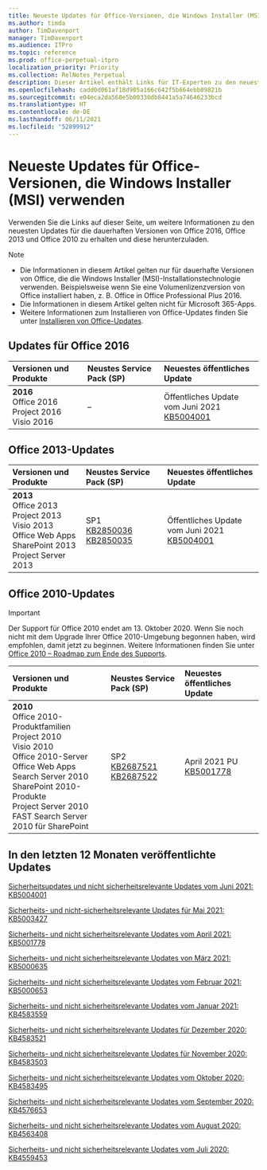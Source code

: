 ```yaml
---
title: Neueste Updates für Office-Versionen, die Windows Installer (MSI) verwenden
ms.author: timda
author: TimDavenport
manager: TimDavenport
ms.audience: ITPro
ms.topic: reference
ms.prod: office-perpetual-itpro
localization_priority: Priority
ms.collection: RelNotes_Perpetual
description: Dieser Artikel enthält Links für IT-Experten zu den neuesten Updateinformationen für dauerhafte Versionen von Office 2016, Office 2013 und Office 2010
ms.openlocfilehash: cadd0d061af18d905a166c642f5b664ebb09821b
ms.sourcegitcommit: e04eca2da568e5b00330db8441a5a74646233bcd
ms.translationtype: HT
ms.contentlocale: de-DE
ms.lasthandoff: 06/11/2021
ms.locfileid: "52899912"
---
```

# <a name="latest-updates-for-versions-of-office-that-use-windows-installer-msi"></a>Neueste Updates für Office-Versionen, die Windows Installer (MSI) verwenden

Verwenden Sie die Links auf dieser Seite, um weitere Informationen zu den neuesten Updates für die dauerhaften Versionen von Office 2016, Office 2013 und Office 2010 zu erhalten und diese herunterzuladen.
  
 
> [!NOTE]
> - Die Informationen in diesem Artikel gelten nur für dauerhafte Versionen von Office, die die Windows Installer (MSI)-Installationstechnologie verwenden. Beispielsweise wenn Sie eine Volumenlizenzversion von Office installiert haben, z. B. Office in Office Professional Plus 2016.
> - Die Informationen in diesem Artikel gelten nicht für Microsoft 365-Apps.
> - Weitere Informationen zum Installieren von Office-Updates finden Sie unter [Installieren von Office-Updates](https://support.office.com/article/2ab296f3-7f03-43a2-8e50-46de917611c5). 


## <a name="office-2016-updates"></a>Updates für Office 2016

|**Versionen und Produkte**|**Neustes Service Pack (SP)**|**Neuestes öffentliches Update**|
|:-----|:-----|:-----|
|**2016** <br/> Office 2016  <br/> Project 2016  <br/> Visio 2016  <br/> |–  <br/> |Öffentliches Update vom Juni 2021  <br/> [KB5004001](https://support.microsoft.com/help/5004001) <br/> |

## <a name="office-2013-updates"></a>Office 2013-Updates

|**Versionen und Produkte**|**Neustes Service Pack (SP)**|**Neuestes öffentliches Update**|
|:-----|:-----|:-----|
|**2013** <br/> Office 2013  <br/> Project 2013  <br/> Visio 2013  <br/> Office Web Apps  <br/> SharePoint 2013  <br/> Project Server 2013  <br/> |SP1 <br/> [KB2850036](https://support.microsoft.com/kb/2850036) <br/>[KB2850035](https://support.microsoft.com/kb/2850035) <br/> |Öffentliches Update vom Juni 2021  <br/> [KB5004001](https://support.microsoft.com/help/5004001) <br/> |
   
## <a name="office-2010-updates"></a>Office 2010-Updates
> [!IMPORTANT]
> Der Support für Office 2010 endet am 13. Oktober 2020. Wenn Sie noch nicht mit dem Upgrade Ihrer Office 2010-Umgebung begonnen haben, wird empfohlen, damit jetzt zu beginnen. Weitere Informationen finden Sie unter [Office 2010 – Roadmap zum Ende des Supports](/DeployOffice/office-2010-end-support-roadmap). 

|**Versionen und Produkte**|**Neustes Service Pack (SP)**|**Neuestes öffentliches Update**|
|:-----|:-----|:-----|
|**2010** <br/> Office 2010-Produktfamilien  <br/> Project 2010  <br/> Visio 2010  <br/> Office 2010-Server  <br/> Office Web Apps  <br/> Search Server 2010  <br/> SharePoint 2010-Produkte  <br/> Project Server 2010  <br/> FAST Search Server 2010 für SharePoint  <br/> |SP2 <br/>[KB2687521](https://support.microsoft.com/kb/2687521) <br/> [KB2687522](https://support.microsoft.com/kb/2687522) <br/> |April 2021 PU  <br/> [KB5001778](https://support.microsoft.com/help/5001778) <br/> |
   

   
## <a name="updates-released-in-past-12-months"></a>In den letzten 12 Monaten veröffentlichte Updates

[Sicherheitsupdates und nicht sicherheitsrelevante Updates vom Juni 2021: KB5004001](https://support.microsoft.com/help/5004001)


[Sicherheits- und nicht-sicherheitsrelevante Updates für Mai 2021: KB5003427](https://support.microsoft.com/help/5003427)

[Sicherheits- und nicht sicherheitsrelevante Updates vom April 2021: KB5001778](https://support.microsoft.com/help/5001778)

[Sicherheits- und nicht sicherheitsrelevante Updates von März 2021: KB5000635](https://support.microsoft.com/help/5000635)

[Sicherheits- und nicht sicherheitsrelevante Updates vom Februar 2021: KB5000653](https://support.microsoft.com/help/5000653)

[Sicherheits- und nicht sicherheitsrelevante Updates vom Januar 2021: KB4583559](https://support.microsoft.com/help/4583559)

[Sicherheits- und nicht sicherheitsrelevante Updates für Dezember 2020: KB4583521](https://support.microsoft.com/help/4583521)

[Sicherheits- und nicht sicherheitsrelevante Updates für November 2020: KB4583503](https://support.microsoft.com/help/4583503)

[Sicherheits- und nicht sicherheitsrelevante Updates vom Oktober 2020: KB4583495](https://support.microsoft.com/help/4583495)

[Sicherheits- und nicht sicherheitsrelevante Updates vom September 2020: KB4576653](https://support.microsoft.com/help/4576653)

[Sicherheits- und nicht sicherheitsrelevante Updates vom August 2020: KB4563408](https://support.microsoft.com/help/4563408)

[Sicherheits- und nicht sicherheitsrelevante Updates vom Juli 2020: KB4559453](https://support.microsoft.com/help/4559453)








 




</br>

